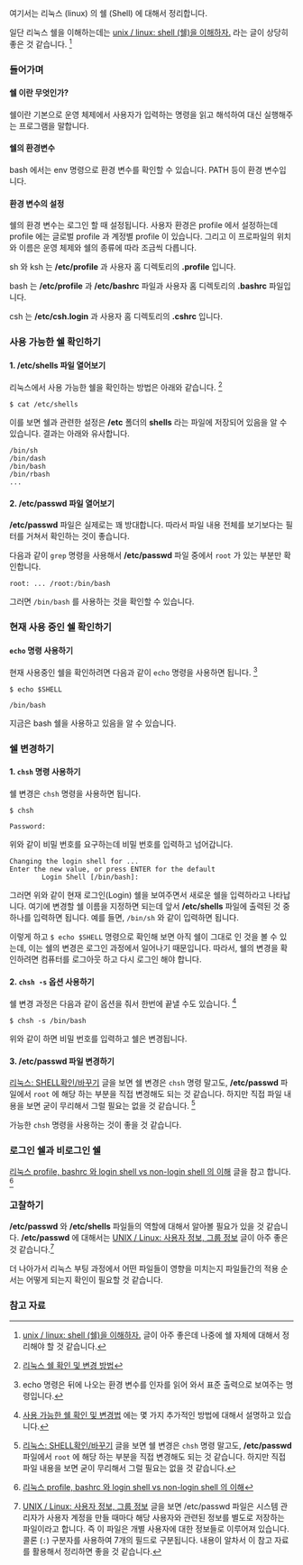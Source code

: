 여기서는 리눅스 (linux) 의 쉘 (Shell) 에 대해서 정리합니다.

일단 리눅스 쉘을 이해하는데는 [unix / linux: shell (쉘)을 이해하자.](http://blogger.pe.kr/300) 라는 글이 상당히 좋은 것 같습니다. [^blogger-300]

### 들어가며 

#### 쉘 이란 무엇인가?

쉘이란 기본으로 운영 체제에서 사용자가 입력하는 명령을 읽고 해석하여 대신 실행해주는 프로그램을 말합니다.  

#### 쉘의 환경변수

bash 에서는 env 명령으로 환경 변수를 확인할 수 있습니다. PATH 등이 환경 변수입니다. 

#### 환경 변수의 설정

쉘의 환경 변수는 로그인 할 때 설정됩니다. 사용자 환경은 profile 에서 설정하는데 profile 에는 글로벌 profile 과 계정별 profile 이 있습니다. 그리고 이 프로파일의 위치와 이름은 운영 체제와 쉘의 종류에 따라 조금씩 다릅니다. 

sh 와 ksh 는 **/etc/profile** 과 사용자 홈 디렉토리의 **.profile** 입니다. 

bash 는 **/etc/profile** 과 **/etc/bashrc** 파일과 사용자 홈 디렉토리의 **.bashrc** 파일입니다. 

csh 는 **/etc/csh.login** 과 사용자 홈 디렉토리의 **.cshrc** 입니다.  

### 사용 가능한 쉘 확인하기

#### 1. /etc/shells 파일 열어보기

리눅스에서 사용 가능한 쉘을 확인하는 방법은 아래와 같습니다. [^milvus-32] 

```
$ cat /etc/shells
```

이를 보면 쉘과 관련한 설정은 **/etc** 폴더의 **shells** 라는 파일에 저장되어 있음을 알 수 있습니다. 결과는 아래와 유사합니다.

```
/bin/sh
/bin/dash
/bin/bash
/bin/rbash
...
```

#### 2. /etc/passwd 파일 열어보기

**/etc/passwd** 파일은 실제로는 꽤 방대합니다. 따라서 파일 내용 전체를 보기보다는 필터를 거쳐서 확인하는 것이 좋습니다.

다음과 같이 `grep` 명령을 사용해서 **/etc/passwd** 파일 중에서 `root` 가 있는 부분만 확인합니다.

```
root: ... /root:/bin/bash
```

그러면 `/bin/bash` 를 사용하는 것을 확인할 수 있습니다.

### 현재 사용 중인 쉘 확인하기

#### `echo` 명령 사용하기 

현재 사용중인 쉘을 확인하려면 다음과 같이 `echo` 명령을 사용하면 됩니다. [^echo]

```
$ echo $SHELL

/bin/bash
```

지금은 bash 쉘을 사용하고 있음을 알 수 있습니다.

### 쉘 변경하기

#### 1. `chsh` 명령 사용하기

쉘 변경은 `chsh` 명령을 사용하면 됩니다.

```
$ chsh

Password:
```

위와 같이 비밀 번호를 요구하는데 비밀 번호를 입력하고 넘어갑니다.

```
Changing the login shell for ...
Enter the new value, or press ENTER for the default
		Login Shell [/bin/bash]:
```

그러면 위와 같이 현재 로그인(Login) 쉘을 보여주면서 새로운 쉘을 입력하라고 나타납니다. 여기에 변경할 쉘 이름을 지정하면 되는데 앞서 **/etc/shells** 파일에 출력된 것 중 하나를 입력하면 됩니다. 예를 들면, `/bin/sh` 와 같이 입력하면 됩니다. 

이렇게 하고 `$ echo $SHELL` 명령으로 확인해 보면 아직 쉘이 그대로 인 것을 볼 수 있는데, 이는 쉘의 변경은 로그인 과정에서 일어나기 때문입니다. 따라서, 쉘의 변경을 확인하려면 컴퓨터를 로그아웃 하고 다시 로그인 해야 합니다.

#### 2. `chsh -s` 옵션 사용하기

쉘 변경 과정은 다음과 같이 옵션을 줘서 한번에 끝낼 수도 있습니다. [^hostway-8170]

```
$ chsh -s /bin/bash
```

위와 같이 하면 비밀 번호를 입력하고 쉘은 변경됩니다.

#### 3. /etc/passwd 파일 변경하기

[리눅스: SHELL확인/바꾸기](http://egloos.zum.com/Esunny/v/4077463) 글을 보면 쉘 변경은 `chsh` 명령 말고도, **/etc/passwd** 파일에서 `root` 에 해당 하는 부분을 직접 변경해도 되는 것 같습니다. 하지만 직접 파일 내용을 보면 굳이 무리해서 그럴 필요는 없을 것 같습니다. [^egloos-4077463]

가능한 `chsh` 명령을 사용하는 것이 좋을 것 같습니다.

### 로그인 쉘과 비로그인 쉘

[리눅스 profile, bashrc 와 login shell vs non-login shell 의 이해](http://webdir.tistory.com/126) 글을 참고 합니다. [^webdir-126]

### 고찰하기

**/etc/passwd** 와 **/etc/shells** 파일들의 역할에 대해서 알아볼 필요가 있을 것 같습니다. **/etc/passwd** 에 대해서는 [UNIX / Linux: 사용자 정보, 그룹 정보](http://eunguru.tistory.com/88) 글이 아주 좋은 것 같습니다.[^eunguru-88]

더 나아가서 리눅스 부팅 과정에서 어떤 파일들이 영향을 미치는지 파일들간의 적용 순서는 어떻게 되는지 확인이 필요할 것 같습니다.

### 참고 자료

[^blogger-300]: [unix / linux: shell (쉘)을 이해하자.](http://blogger.pe.kr/300) 글이 아주 좋은데 나중에 쉘 자체에 대해서 정리해야 할 것 같습니다.

[^milvus-32]: [리눅스 쉘 확인 및 변경 방법](http://milvus.tistory.com/32)

[^echo]: echo 명령은 뒤에 나오는 환경 변수를 인자를 읽어 와서 표준 출력으로 보여주는 명령입니다.

[^egloos-4077463]: [리눅스: SHELL확인/바꾸기](http://egloos.zum.com/Esunny/v/4077463) 글을 보면 쉘 변경은 `chsh` 명령 말고도, **/etc/passwd** 파일에서 `root` 에 해당 하는 부분을 직접 변경해도 되는 것 같습니다. 하지만 직접 파일 내용을 보면 굳이 무리해서 그럴 필요는 없을 것 같습니다.

[^hostway-8170]: [사용 가능한 쉘 확인 및 변경법](http://faq.hostway.co.kr/Linux_ETC/8170) 에는 몇 가지 추가적인 방법에 대해서 설명하고 있습니다.

[^eunguru-88]: [UNIX / Linux: 사용자 정보, 그룹 정보](http://eunguru.tistory.com/88) 글을 보면 /etc/passwd 파일은 시스템 관리자가 사용자 계정을 만들 때마다 해당 사용자와 관련된 정보를 별도로 저장하는 파일이라고 합니다. 즉 이 파일은 개별 사용자에 대한 정보들로 이루어져 있습니다. 콜론 (`:`) 구분자를 사용하여 7개의 필드로 구분됩니다. 내용이 알차서 이 참고 자료를 활용해서 정리하면 좋을 것 같습니다.

[^webdir-126]: [리눅스 profile, bashrc 와 login shell vs non-login shell 의 이해](http://webdir.tistory.com/126)
